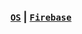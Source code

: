 ### [`OS`](https://docs.python.org/3/library/os.html) | [`Firebase`](https://firebase.google.com/docs/admin/setup)